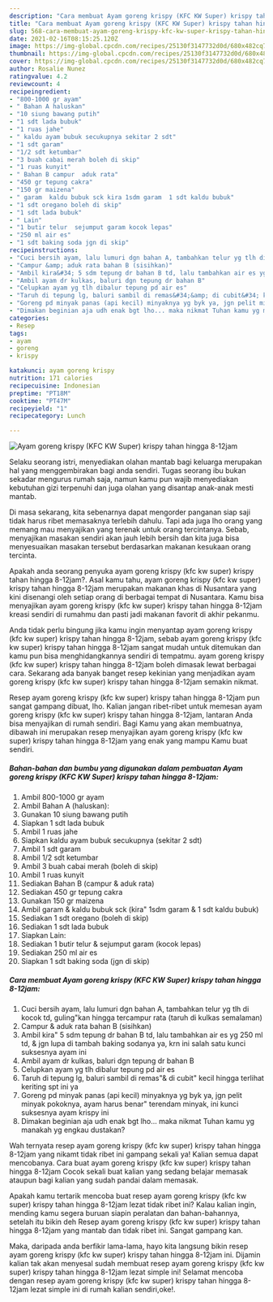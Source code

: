 ```yaml
---
description: "Cara membuat Ayam goreng krispy (KFC KW Super) krispy tahan hingga 8-12jam yang enak Untuk Jualan"
title: "Cara membuat Ayam goreng krispy (KFC KW Super) krispy tahan hingga 8-12jam yang enak Untuk Jualan"
slug: 568-cara-membuat-ayam-goreng-krispy-kfc-kw-super-krispy-tahan-hingga-8-12jam-yang-enak-untuk-jualan
date: 2021-02-16T08:15:25.120Z
image: https://img-global.cpcdn.com/recipes/25130f3147732d0d/680x482cq70/ayam-goreng-krispy-kfc-kw-super-krispy-tahan-hingga-8-12jam-foto-resep-utama.jpg
thumbnail: https://img-global.cpcdn.com/recipes/25130f3147732d0d/680x482cq70/ayam-goreng-krispy-kfc-kw-super-krispy-tahan-hingga-8-12jam-foto-resep-utama.jpg
cover: https://img-global.cpcdn.com/recipes/25130f3147732d0d/680x482cq70/ayam-goreng-krispy-kfc-kw-super-krispy-tahan-hingga-8-12jam-foto-resep-utama.jpg
author: Rosalie Nunez
ratingvalue: 4.2
reviewcount: 4
recipeingredient:
- "800-1000 gr ayam"
- " Bahan A haluskan"
- "10 siung bawang putih"
- "1 sdt lada bubuk"
- "1 ruas jahe"
- " kaldu ayam bubuk secukupnya sekitar 2 sdt"
- "1 sdt garam"
- "1/2 sdt ketumbar"
- "3 buah cabai merah boleh di skip"
- "1 ruas kunyit"
- " Bahan B campur  aduk rata"
- "450 gr tepung cakra"
- "150 gr maizena"
- " garam  kaldu bubuk sck kira 1sdm garam  1 sdt kaldu bubuk"
- "1 sdt oregano boleh di skip"
- "1 sdt lada bubuk"
- " Lain"
- "1 butir telur  sejumput garam kocok lepas"
- "250 ml air es"
- "1 sdt baking soda jgn di skip"
recipeinstructions:
- "Cuci bersih ayam, lalu lumuri dgn bahan A, tambahkan telur yg tlh di kocok td, guling&#34;kan hingga tercampur rata (taruh di kulkas semalaman)"
- "Campur &amp; aduk rata bahan B (sisihkan)"
- "Ambil kira&#34; 5 sdm tepung dr bahan B td, lalu tambahkan air es yg 250 ml td, &amp; jgn lupa di tambah baking sodanya ya, krn ini salah satu kunci suksesnya ayam ini"
- "Ambil ayam dr kulkas, baluri dgn tepung dr bahan B"
- "Celupkan ayam yg tlh dibalur tepung pd air es"
- "Taruh di tepung lg, baluri sambil di remas&#34;&amp; di cubit&#34; kecil hingga terlihat keriting spt ini ya"
- "Goreng pd minyak panas (api kecil) minyaknya yg byk ya, jgn pelit minyak pokoknya, ayam harus benar&#34; terendam minyak, ini kunci suksesnya ayam krispy ini"
- "Dimakan beginian aja udh enak bgt lho... maka nikmat Tuhan kamu yg manakah yg engkau dustakan?"
categories:
- Resep
tags:
- ayam
- goreng
- krispy

katakunci: ayam goreng krispy 
nutrition: 171 calories
recipecuisine: Indonesian
preptime: "PT18M"
cooktime: "PT47M"
recipeyield: "1"
recipecategory: Lunch

---
```



![Ayam goreng krispy (KFC KW Super) krispy tahan hingga 8-12jam](https://img-global.cpcdn.com/recipes/25130f3147732d0d/680x482cq70/ayam-goreng-krispy-kfc-kw-super-krispy-tahan-hingga-8-12jam-foto-resep-utama.jpg)

Selaku seorang istri, menyediakan olahan mantab bagi keluarga merupakan hal yang menggembirakan bagi anda sendiri. Tugas seorang ibu bukan sekadar mengurus rumah saja, namun kamu pun wajib menyediakan kebutuhan gizi terpenuhi dan juga olahan yang disantap anak-anak mesti mantab.

Di masa  sekarang, kita sebenarnya dapat mengorder panganan siap saji tidak harus ribet memasaknya terlebih dahulu. Tapi ada juga lho orang yang memang mau menyajikan yang terenak untuk orang tercintanya. Sebab, menyajikan masakan sendiri akan jauh lebih bersih dan kita juga bisa menyesuaikan masakan tersebut berdasarkan makanan kesukaan orang tercinta. 



Apakah anda seorang penyuka ayam goreng krispy (kfc kw super) krispy tahan hingga 8-12jam?. Asal kamu tahu, ayam goreng krispy (kfc kw super) krispy tahan hingga 8-12jam merupakan makanan khas di Nusantara yang kini disenangi oleh setiap orang di berbagai tempat di Nusantara. Kamu bisa menyajikan ayam goreng krispy (kfc kw super) krispy tahan hingga 8-12jam kreasi sendiri di rumahmu dan pasti jadi makanan favorit di akhir pekanmu.

Anda tidak perlu bingung jika kamu ingin menyantap ayam goreng krispy (kfc kw super) krispy tahan hingga 8-12jam, sebab ayam goreng krispy (kfc kw super) krispy tahan hingga 8-12jam sangat mudah untuk ditemukan dan kamu pun bisa menghidangkannya sendiri di tempatmu. ayam goreng krispy (kfc kw super) krispy tahan hingga 8-12jam boleh dimasak lewat berbagai cara. Sekarang ada banyak banget resep kekinian yang menjadikan ayam goreng krispy (kfc kw super) krispy tahan hingga 8-12jam semakin nikmat.

Resep ayam goreng krispy (kfc kw super) krispy tahan hingga 8-12jam pun sangat gampang dibuat, lho. Kalian jangan ribet-ribet untuk memesan ayam goreng krispy (kfc kw super) krispy tahan hingga 8-12jam, lantaran Anda bisa menyajikan di rumah sendiri. Bagi Kamu yang akan membuatnya, dibawah ini merupakan resep menyajikan ayam goreng krispy (kfc kw super) krispy tahan hingga 8-12jam yang enak yang mampu Kamu buat sendiri.

<!--inarticleads1-->

##### Bahan-bahan dan bumbu yang digunakan dalam pembuatan Ayam goreng krispy (KFC KW Super) krispy tahan hingga 8-12jam:

1. Ambil 800-1000 gr ayam
1. Ambil  Bahan A (haluskan):
1. Gunakan 10 siung bawang putih
1. Siapkan 1 sdt lada bubuk
1. Ambil 1 ruas jahe
1. Siapkan  kaldu ayam bubuk secukupnya (sekitar 2 sdt)
1. Ambil 1 sdt garam
1. Ambil 1/2 sdt ketumbar
1. Ambil 3 buah cabai merah (boleh di skip)
1. Ambil 1 ruas kunyit
1. Sediakan  Bahan B (campur &amp; aduk rata)
1. Sediakan 450 gr tepung cakra
1. Gunakan 150 gr maizena
1. Ambil  garam &amp; kaldu bubuk sck (kira&#34; 1sdm garam &amp; 1 sdt kaldu bubuk)
1. Sediakan 1 sdt oregano (boleh di skip)
1. Sediakan 1 sdt lada bubuk
1. Siapkan  Lain:
1. Sediakan 1 butir telur &amp; sejumput garam (kocok lepas)
1. Sediakan 250 ml air es
1. Siapkan 1 sdt baking soda (jgn di skip)




<!--inarticleads2-->

##### Cara membuat Ayam goreng krispy (KFC KW Super) krispy tahan hingga 8-12jam:

1. Cuci bersih ayam, lalu lumuri dgn bahan A, tambahkan telur yg tlh di kocok td, guling&#34;kan hingga tercampur rata (taruh di kulkas semalaman)
1. Campur &amp; aduk rata bahan B (sisihkan)
1. Ambil kira&#34; 5 sdm tepung dr bahan B td, lalu tambahkan air es yg 250 ml td, &amp; jgn lupa di tambah baking sodanya ya, krn ini salah satu kunci suksesnya ayam ini
1. Ambil ayam dr kulkas, baluri dgn tepung dr bahan B
1. Celupkan ayam yg tlh dibalur tepung pd air es
1. Taruh di tepung lg, baluri sambil di remas&#34;&amp; di cubit&#34; kecil hingga terlihat keriting spt ini ya
1. Goreng pd minyak panas (api kecil) minyaknya yg byk ya, jgn pelit minyak pokoknya, ayam harus benar&#34; terendam minyak, ini kunci suksesnya ayam krispy ini
1. Dimakan beginian aja udh enak bgt lho... maka nikmat Tuhan kamu yg manakah yg engkau dustakan?




Wah ternyata resep ayam goreng krispy (kfc kw super) krispy tahan hingga 8-12jam yang nikamt tidak ribet ini gampang sekali ya! Kalian semua dapat mencobanya. Cara buat ayam goreng krispy (kfc kw super) krispy tahan hingga 8-12jam Cocok sekali buat kalian yang sedang belajar memasak ataupun bagi kalian yang sudah pandai dalam memasak.

Apakah kamu tertarik mencoba buat resep ayam goreng krispy (kfc kw super) krispy tahan hingga 8-12jam lezat tidak ribet ini? Kalau kalian ingin, mending kamu segera buruan siapin peralatan dan bahan-bahannya, setelah itu bikin deh Resep ayam goreng krispy (kfc kw super) krispy tahan hingga 8-12jam yang mantab dan tidak ribet ini. Sangat gampang kan. 

Maka, daripada anda berfikir lama-lama, hayo kita langsung bikin resep ayam goreng krispy (kfc kw super) krispy tahan hingga 8-12jam ini. Dijamin kalian tak akan menyesal sudah membuat resep ayam goreng krispy (kfc kw super) krispy tahan hingga 8-12jam lezat simple ini! Selamat mencoba dengan resep ayam goreng krispy (kfc kw super) krispy tahan hingga 8-12jam lezat simple ini di rumah kalian sendiri,oke!.


